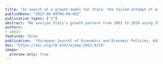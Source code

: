 ```yaml
---
title: "In search of a growth model for Italy: the failed attempt of an export-led recovery strategy?"
publishDate: "2023-08-09T00:00:00Z"
publication_types: ["3"]
abstract: "We analyse Italy’s growth pattern from 2001 to 2019 using the demand and growth regime categories proposed in the post-Keynesian tradition and recently adopted in the comparative political economy (CPE) literature. We argue that after the Global Financial and Economic Crisis (GFEC), Italy followed an export-led recovery strategy. In this respect, Germany’s growth model emerged as the successful model to follow. In the dominant view, Germany’s economic success since the mid-2000s was attributed to a series of painful but necessary economic reforms. The success of Germany’s export-led mercantilist regime became particularly attractive to Italy given the similar export-oriented manufacturing industry. However, Italy has followed the ‘wrong’ German model based on wage compression and restrictive budget policies while the ‘true’ German model is based on non-price competitiveness factors."
authors:
- admin
featured: false
publication: '*European Journal of Economics and Economic Policies, Advanced Access Articles*'
doi: "https://doi.org/10.4337/ejeep.2023.0119"
image: 
  preview only: true
---
```

